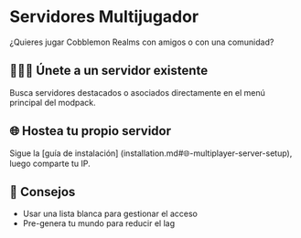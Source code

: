 # Servidores Multijugador

¿Quieres jugar Cobblemon Realms con amigos o con una comunidad?

## 🧑‍🤝‍🧑 Únete a un servidor existente

Busca servidores destacados o asociados directamente en el menú principal del modpack.

## 🌐 Hostea tu propio servidor

Sigue la [guía de instalación] (installation.md#🌐-multiplayer-server-setup), luego comparte tu IP.

## 🔐 Consejos

- Usar una lista blanca para gestionar el acceso
- Pre-genera tu mundo para reducir el lag
